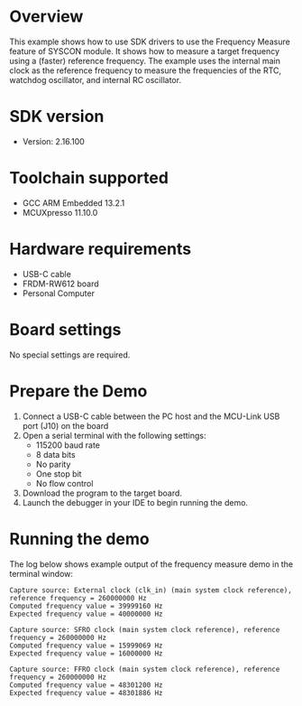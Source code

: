 Overview
========
This example shows how to use SDK drivers to use the Frequency Measure feature of SYSCON module.
It shows how to measure a target frequency using a (faster) reference frequency. The example uses the internal main clock as the reference frequency to measure the frequencies of the RTC, watchdog oscillator, and internal RC oscillator.

SDK version
===========
- Version: 2.16.100

Toolchain supported
===================
- GCC ARM Embedded  13.2.1
- MCUXpresso  11.10.0

Hardware requirements
=====================
- USB-C cable
- FRDM-RW612 board
- Personal Computer

Board settings
==============
No special settings are required.

Prepare the Demo
================
1.  Connect a USB-C cable between the PC host and the MCU-Link USB port (J10) on the board
2.  Open a serial terminal with the following settings:
    - 115200 baud rate
    - 8 data bits
    - No parity
    - One stop bit
    - No flow control
3.  Download the program to the target board.
4.  Launch the debugger in your IDE to begin running the demo.

Running the demo
================
The log below shows example output of the frequency measure demo in the terminal window:
~~~~~~~~~~~~~~~~~~~~~~~~~~~~~~~~~~~
Capture source: External clock (clk_in) (main system clock reference), reference frequency = 260000000 Hz
Computed frequency value = 39999160 Hz
Expected frequency value = 40000000 Hz

Capture source: SFRO clock (main system clock reference), reference frequency = 260000000 Hz
Computed frequency value = 15999069 Hz
Expected frequency value = 16000000 Hz

Capture source: FFRO clock (main system clock reference), reference frequency = 260000000 Hz
Computed frequency value = 48301200 Hz
Expected frequency value = 48301886 Hz
~~~~~~~~~~~~~~~~~~~~~~~~~~~~~~~~~~~
